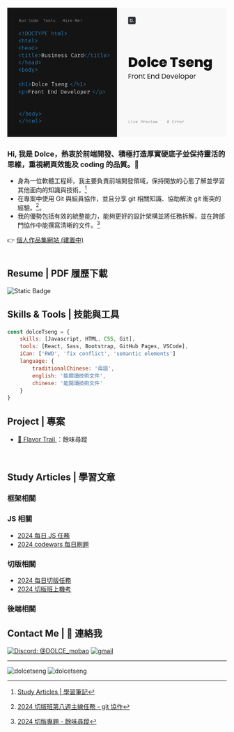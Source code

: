 
<p align="center">
 <img src="image/Business Card.png">
</p>


### Hi, 我是 Dolce，熱衷於前端開發、積極打造厚實硬底子並保持靈活的思維，重視網頁效能及 coding 的品質。👋 <br/>

* 身為一位軟體工程師，我主要負責前端開發領域，保持開放的心態了解並學習其他面向的知識與技術。[^1]
* 在專案中使用 Git 與組員協作，並且分享 git 相關知識、協助解決 git 衝突的經驗。[^2]。
* 我的優勢包括有效的統整能力，能夠更好的設計架構並將任務拆解，並在跨部門協作中能撰寫清晰的文件。[^3]

[^1]: [Study Articles | 學習筆記](#study-articles--學習文章)
[^2]: [2024 切版班第八週主線任務 - git 協作](https://zenn.dev/chloetseng/articles/week8-main-mission)
[^3]: [2024 切版專題 - 餘味尋蹤]()

👉 <a href="#"> 個人作品集網站 (建置中) </a> <br/>
<br>

## Resume | PDF 履歷下載

<img alt="Static Badge" src="https://img.shields.io/badge/DOWNLOAD-8A2BE2">

<br/>


## Skills & Tools | 技能與工具

```javascript
const dolceTseng = {
    skills: [Javascript, HTML, CSS, Git],
    tools: [React, Sass, Bootstrap, GitHub Pages, VSCode],
    iCan: ['RWD', 'fix conflict', 'semantic elements'] 
    language: {
        traditionalChinese: '母語',
        english: '能閱讀技術文件',
        chinese: '能閱讀技術文件'
    }
}

```

## Project | 專案

* <a href="https://ariel0508.github.io/FlavorTrail/index.html">🌱 Flavor Trail </a>：餘味尋蹤

<br>

## Study Articles | 學習文章

### 框架相關
### JS 相關
* [2024 每日 JS 任務](https://zenn.dev/chloetseng/articles/2024-js-dailymiss)
* [2024 codewars 每日刷題](https://zenn.dev/chloetseng/articles/69c83edc65283e)
### 切版相關
* [2024 每日切版任務](https://zenn.dev/chloetseng/articles/2024-layout-course-dailymission)
* [2024 切版班上機考](https://zenn.dev/chloetseng/articles/fe884fb860290b)
### 後端相關

## Contact Me | 💬 連絡我

<a href="discordapp.com/users/1218426159423819809"><img src="https://img.shields.io/badge/%40dolce_mobao-Discord-8A2BE2" alt="Discord: @DOLCE_mobao"></a>
<a href="mailto:dolcetseng@gmail.com"><img src="https://img.shields.io/badge/Gmail-D14836?style=for-the-badge&logo=gmail&logoColor=white" alt="gmail" ></a>

---
<img align="top" src="https://github-readme-stats.vercel.app/api?username=dolcetseng&show_icons=true&theme=dark&title_color=d1d5ea&text_color=fcfcfc&border=true&locale=en" alt="dolcetseng" /> <img align="top" src="https://github-readme-stats.vercel.app/api/top-langs?username=dolcetseng&show_icons=true&locale=en&layout=compact&theme=dark" alt="dolcetseng" />

<!--
**ChloeTseng064/ChloeTseng064** is a ✨ _special_ ✨ repository because its `README.md` (this file) appears on your GitHub profile.

Here are some ideas to get you started:

- 🔭 I’m currently working on ...
- 🌱 I’m currently learning ...
- 👯 I’m looking to collaborate on ...
- 🤔 I’m looking for help with ...
- 💬 Ask me about ...
- 📫 How to reach me: ...
- 😄 Pronouns: ...
- ⚡ Fun fact: ...
-->
